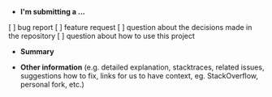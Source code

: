 * **I'm submitting a ...**

[ ] bug report
[ ] feature request
[ ] question about the decisions made in the repository
[ ] question about how to use this project

* **Summary**



* **Other information** (e.g. detailed explanation, stacktraces, related issues, suggestions how to fix, links for us to have context, eg. StackOverflow, personal fork, etc.)
